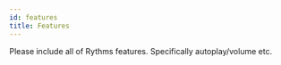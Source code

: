 ```yaml
---
id: features
title: Features
---
```


Please include all of Rythms features. Specifically autoplay/volume etc.